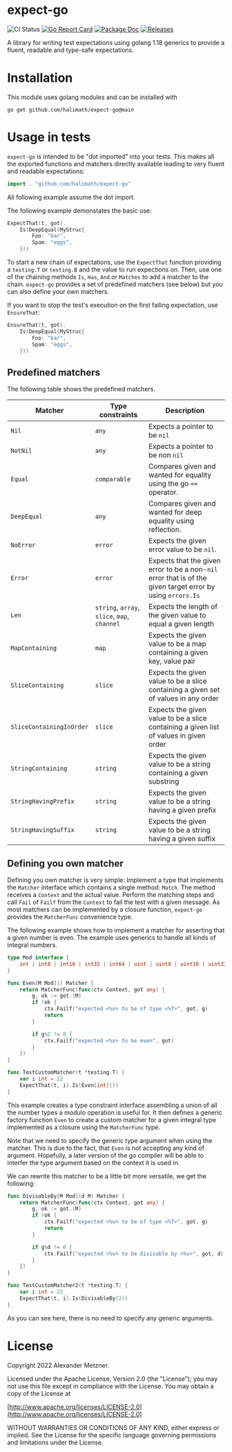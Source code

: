 # expect-go

![CI Status][ci-img-url] 
[![Go Report Card][go-report-card-img-url]][go-report-card-url] 
[![Package Doc][package-doc-img-url]][package-doc-url] 
[![Releases][release-img-url]][release-url]


A library for writing test expectations using golang 1.18 generics to provide a fluent, readable and type-safe 
expectations.

# Installation

This module uses golang modules and can be installed with

```shell
go get github.com/halimath/expect-go@main
```

# Usage in tests

`expect-go` is intended to be "dot imported" into your tests. This makes all the exported functions and 
matchers directly available leading to very fluent and readable expectations:

```go
import . "github.com/halimath/expect-go"
```

All following example assume the dot import.

The following example demonstates the basic use:

```go
ExpectThat(t, got).
	Is(DeepEqual(MyStruc{
    	Foo: "bar",
    	Spam: "eggs",
	}))
```

To start a new chain of expectations, use the `ExpectThat` function providing a `testing.T` or `testing.B` and the
value to run expections on. Then, use one of the chaining methods `Is`, `Has`, `And` or `Matches` to add a 
matcher to the chain. `expect-go` provides a set of predefined matchers (see below) but you can also define
your own matchers.

If you want to stop the test's execution on the first failing expectation, use `EnsureThat`:

```go
EnsureThat(t, got).
	Is(DeepEqual(MyStruc{
    	Foo: "bar",
    	Spam: "eggs",
	}))

```

## Predefined matchers

The following table shows the predefined matchers.

Matcher | Type constraints | Description
-- | -- | --
`Nil` | `any` | Expects a pointer to be `nil`
`NotNil` | `any` | Expects a pointer to be non `nil`
`Equal` | `comparable` | Compares given and wanted for equality using the go `==` operator.
`DeepEqual` | `any` | Compares given and wanted for deep equality using reflection.
`NoError` | `error` | Expects the given error value to be `nil`.
`Error` | `error` | Expects that the given error to be a non-`nil` error that is of the given target error by using `errors.Is` 
`Len` | `string`, `array`, `slice`, `map`, `channel` | Expects the length of the given value to equal a given length
`MapContaining` | `map` | Expects the given value to be a map containing a given key, value pair
`SliceContaining` | `slice` | Expects the given value to be a slice containing a given set of values in any order
`SliceContainingInOrder` | `slice` | Expects the given value to be a slice containing a given list of values in given order
`StringContaining` | `string` | Expects the given value to be a string containing a given substring
`StringHavingPrefix` | `string` | Expects the given value to be a string having a given prefix
`StringHavingSuffix` | `string` | Expects the given value to be a string having a given suffix

## Defining you own matcher

Defining you own matcher is very simple: Implement a type that implements the `Matcher` interface which
contains a single method: `Match`. The method receives a `Context` and the actual value. Perform the matching
steps and call `Fail` of `Failf` from the `Context` to fail the test with a given message. As most matchers
can be implemented by a closure function, `expect-go` provides the `MatcherFunc` convenience type.

The following example shows how to implement a matcher for asserting that a given number is even. The example
uses generics to handle all kinds of integral numbers.

```go
type Mod interface {
	int | int8 | int16 | int32 | int64 | uint | uint8 | uint16 | uint32 | uint64
}

func Even[M Mod]() Matcher {
	return MatcherFunc(func(ctx Context, got any) {
		g, ok := got.(M)
		if !ok {
			ctx.Failf("expected <%v> to be of type <%T>", got, g)
			return
		}

		if g%2 != 0 {
			ctx.Failf("expected <%v> to be even", got)
		}
	})
}

func TestCustomMatcher(t *testing.T) {
	var i int = 22
	ExpectThat(t, i).Is(Even[int]())
}
```

This example creates a type constraint interface assembling a union of all the number types a modulo operation
is useful for. It then defines a generic factory function `Even` to create a custom matcher for a given
integral type implemented as a closure using the `MatcherFunc` type. 

Note that we need to specify the generic type argument when using the matcher. This is due to the fact, that 
`Even` is not accepting any kind of argument. Hopefully, a later version of the go compiler will be able to 
interfer the type argument based on the context it is used in. 

We can rewrite this matcher to be a little bit more versatile, we get the following:

```go
func DivisableBy[M Mod](d M) Matcher {
	return MatcherFunc(func(ctx Context, got any) {
		g, ok := got.(M)
		if !ok {
			ctx.Failf("expected <%v> to be of type <%T>", got, g)
			return
		}

		if g%d != 0 {
			ctx.Failf("expected <%v> to be divisable by <%v>", got, d)
		}
	})
}

func TestCustomMatcher2(t *testing.T) {
	var i int = 22
	ExpectThat(t, i).Is(DivisableBy(2))
}
```

As you can see here, there is no need to specify any generic arguments.

# License

Copyright 2022 Alexander Metzner.

Licensed under the Apache License, Version 2.0 (the "License");
you may not use this file except in compliance with the License.
You may obtain a copy of the License at

[http://www.apache.org/licenses/LICENSE-2.0](http://www.apache.org/licenses/LICENSE-2.0)

WITHOUT WARRANTIES OR CONDITIONS OF ANY KIND, either express or implied.
See the License for the specific language governing permissions and
limitations under the License.

[ci-img-url]: https://github.com/halimath/expect-go/workflows/CI/badge.svg
[go-report-card-img-url]: https://goreportcard.com/badge/github.com/halimath/expect-go
[go-report-card-url]: https://goreportcard.com/report/github.com/halimath/expect-go
[package-doc-img-url]: https://img.shields.io/badge/GoDoc-Reference-blue.svg
[package-doc-url]: https://pkg.go.dev/github.com/halimath/expect-go
[release-img-url]: https://img.shields.io/github/v/release/halimath/expect-go.svg
[release-url]: https://github.com/halimath/expect-go/releases